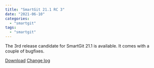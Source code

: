 ```yaml
---
title: "SmartGit 21.1 RC 3"
date: "2021-06-10"
categories: 
  - "smartgit"
tags: 
  - "smartgit"
---
```


The 3rd release candidate for SmartGit 21.1 is available. It comes with a couple of bugfixes.

[Download](http://www.syntevo.com/smartgit/preview) [Change log](http://www.syntevo.com/smartgit/changelog-eap.txt)

